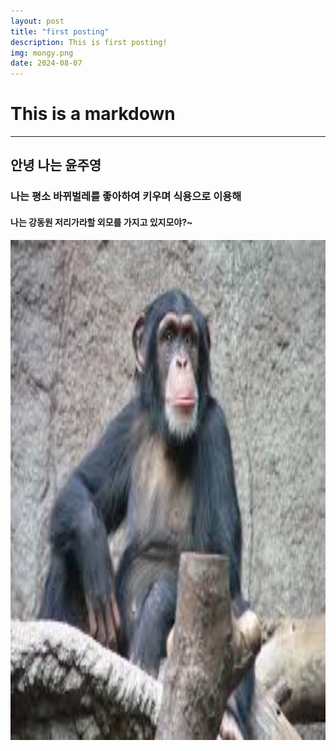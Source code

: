 ```yaml
---
layout: post
title: "first posting"
description: This is first posting!
img: mongy.png
date: 2024-08-07
---
```


# This is a **markdown**
***
## 안녕 나는 윤주영
### 나는 평소 바뀌벌레를 좋아하여 키우며 식용으로 이용해
#### 나는 강동원 저리가라할 외모를 가지고 있지모야?~

<img src="../assets/img/mongy.png" whdth="800px" height="800px">